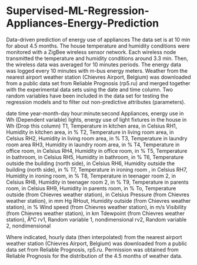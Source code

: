 # Supervised-ML-Regression-Appliances-Energy-Prediction

Data-driven prediction of energy use of appliances
The data set is at 10 min for about 4.5 months. The house temperature and humidity conditions
were monitored with a ZigBee wireless sensor network. Each wireless node transmitted the
temperature and humidity conditions around 3.3 min. Then, the wireless data was averaged for
10 minutes periods. The energy data was logged every 10 minutes with m-bus energy meters.
Weather from the nearest airport weather station (Chievres Airport, Belgium) was downloaded
from a public data set from Reliable Prognosis (rp5.ru) and merged together with the
experimental data sets using the date and time column. Two random variables have been
included in the data set for testing the regression models and to filter out non-predictive attributes
(parameters).

date time year-month-day hour:minute:second
Appliances, energy use in Wh (Dependent variable)
lights, energy use of light fixtures in the house in Wh (Drop this column)
T1, Temperature in kitchen area, in Celsius
RH1, Humidity in kitchen area, in % T2, Temperature in living room area, in Celsius RH2,
Humidity in living room area, in %
T3, Temperature in laundry room area
RH3, Humidity in laundry room area, in % T4, Temperature in office room, in Celsius RH4,
Humidity in office room, in %
T5, Temperature in bathroom, in Celsius
RH5, Humidity in bathroom, in % T6, Temperature outside the building (north side), in Celsius
RH6, Humidity outside the building (north side), in %
T7, Temperature in ironing room , in Celsius
RH7, Humidity in ironing room, in % T8, Temperature in teenager room 2, in Celsius RH8,
Humidity in teenager room 2, in %
T9, Temperature in parents room, in Celsius
RH9, Humidity in parents room, in % To, Temperature outside (from Chievres weather station), in
Celsius Pressure (from Chievres weather station), in mm Hg RHout, Humidity outside (from
Chievres weather station), in %
Wind speed (from Chievres weather station), in m/s
Visibility (from Chievres weather station), in km
Tdewpoint (from Chievres weather station), Â°C
rv1, Random variable 1, nondimensional
rv2, Random variable 2, nondimensional

Where indicated, hourly data (then interpolated) from the nearest airport weather station
(Chievres Airport, Belgium) was downloaded from a public data set from Reliable Prognosis,
rp5.ru. Permission was obtained from Reliable Prognosis for the distribution of the 4.5 months of
weather data.
